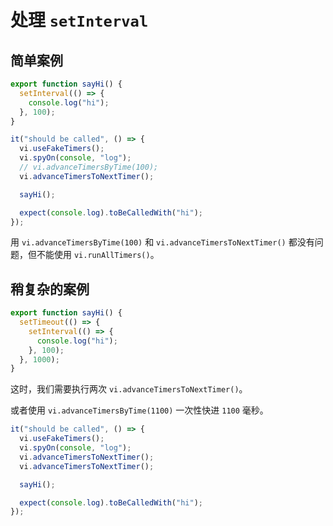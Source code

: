 # 处理 `setInterval`

## 简单案例

```ts
export function sayHi() {
  setInterval(() => {
    console.log("hi");
  }, 100);
}
```

```ts
it("should be called", () => {
  vi.useFakeTimers();
  vi.spyOn(console, "log");
  // vi.advanceTimersByTime(100);
  vi.advanceTimersToNextTimer();

  sayHi();

  expect(console.log).toBeCalledWith("hi");
});
```

用 `vi.advanceTimersByTime(100)` 和 `vi.advanceTimersToNextTimer()` 都没有问题，但不能使用 `vi.runAllTimers()`。

## 稍复杂的案例

```ts
export function sayHi() {
  setTimeout(() => {
    setInterval(() => {
      console.log("hi");
    }, 100);
  }, 1000);
}
```

这时，我们需要执行两次 `vi.advanceTimersToNextTimer()`。

或者使用 `vi.advanceTimersByTime(1100)` 一次性快进 `1100` 毫秒。

```ts
it("should be called", () => {
  vi.useFakeTimers();
  vi.spyOn(console, "log");
  vi.advanceTimersToNextTimer();
  vi.advanceTimersToNextTimer();

  sayHi();

  expect(console.log).toBeCalledWith("hi");
});
```
